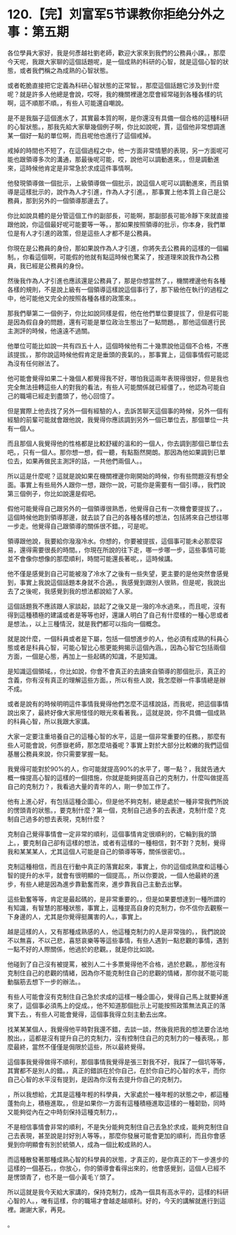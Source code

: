 # 120.【完】刘富军5节课教你拒绝分外之事：第五期

各位學員大家好，我是何彥越社劉老師，歡迎大家來到我們的公務員小課。，那麼今天呢，我跟大家聊的這個話題呢，是一個成熟的科研的心智，就是這個心智的狀態，或者我們稱之為成熟的心智狀態。

或者乾脆直接把它定義為科研心智狀態的正常智。，那麼這個話題它涉及到什麼呢？就是許多人他總是會說，哎呀，我的機關裡邊怎麼會經常碰到各種各樣的坑啊，這不順那不順。，有些人可能還自嘲說。

是不是我腦子這個進水了，其實最本質的啊，是你還沒有具備一個合格的這種科研的心智狀態。，那我先給大家舉幾個例子啊，你比如說呢，賈，這個他非常想調進某一個好一點的單位啊，而且呢他也進行了這個戒掉。

戒掉的時間也不短了，在這個過程之中，他一方面非常情懇的表現，另一方面呢可能也跟領導多次的溝通，那最後呢可能，哎，說他可以調動進來。，但是調動進來，這時候他肯定是非常急於求成這件事情啊。

他發現領導做一個批示，上級領導做一個批示，說這個人呢可以調動進來，而且領導是這樣批示的，說作為人才引進，作為人才引進。，那事實上他本質上自己是公務員，那到另外的一個領導那邊去了。

你比如說具體的是分管這個工作的副部長，可能啊，那副部長可能冷靜下來就直接跟他說，你這個最好呢可能要等一等。，那如果按照領導的批示，你本身，我們單位是有人才引進的政策，但是這些人才都不是公務員。

你現在是公務員的身份，那如果說作為人才引進，你將失去公務員的這樣的一個編制。，你看這個啊，可能假的他就有點這時候也驚呆了，按道理來說我作為公務員，我已經是公務員的身份。

然後我作為人才引進也應該還是公務員了，那是你想當然了。，機關裡邊他有各種各樣的規則，不是說上級有一個領導這樣說這個事行了，那下級他在執行的過程之中，他可能他又完全的按照各種各樣的政策來。。

那我們舉第二一個例子，你比如說同樣是假，他在他們單位要提拔了，但是假可能是因為假自身的問題，還有可能是單位政治生態出了一點問題。，那他這個進行民主測評的時候，他遠遠不過關。

他單位可能比如說一共有四五十人，這個時候他有二十幾票說他這個不合格，不應該提拔。，那你說這時候他假肯定是垂頭的喪氣的。，那事實上，這個事情假可能認為沒有任何辦法了。

他可能會覺得如果二十幾個人都覺得我不好，哪怕我這兩年表現得很好，但是我也完全無法扭轉這些人的對我的看法，有些人可能關係就已經僵了。，他認為可能自己的職場已經走到盡頭了，他心回憶了。

但是實際上他去找了另外一個有經驗的人，去訴苦聊天這個事的時候，另外一個有經驗的前輩可能就會跟他說，我覺得你應該調到另外一個已單位去，那個單位一共有一個人。

而且那個人我覺得他的性格都是比較舒緩的溫和的一個人，你去調到那個已單位去吧。，只有一個人。那你想一想，假一聽，有點豁然開朗。那因為他如果調到已單位去，如果再做民主測評的話，一共他們兩個人。。

所以這是什麼呢？這就是說如果在機關裡邊你剛開始的時候，你有些問題沒有想全面。事實上有些局外人跟你一想，跟你一說，可能你是需要有一個引導。，我們說第三個例子，你比如說還是假吧。

假他可能覺得自己跟另外的一個領導很熟悉，他覺得自己有一次機會要提拔了。，這個時候他跑到領導那邊，就去談了自己的各種各樣的想法，包括將來自己想往哪一步走。他覺得自己跟領導的關係很不錯。，可是呢。

領導跟他說，我要給你潑潑冷水。你想的，你要被提拔，這個事可能未必那麼容易，還得需要很長的時間。，你現在所說的往下走，哪一步哪一步，這些事情可能並不會像你想像的那麼順利，時間可能還長著呢。，這時候講。

他不僅是感覺到自己可能被潑了冷水了之後有一些失望，更主要的是他突然會感覺到，事實上我說這個話題本身就不合適。，我感覺到跟別人很熟，但是呢，我說出去了之後呢，我感覺到我的想法都說給了人家。

這個話題我不應該跟人家談起，談起了之後又是一潑的冷水過來。，而且呢，沒有得到這種積極的建議或者是等等也好，還讓人明白了自己有什麼樣的一種心思或者是想法。，以上三種情況，就是我們都可以指向一個概念。

就是說什麼，一個科員或者是下屬，包括一個想進步的人，他必須有成熟的科員心態或者是科員心智，可能心智比心態更能夠揭示這個內涵。，因為心智它包括兩個方面，一個是心態，再加上一些起碼的知識，不是知識。

是知識這個領域。，你比如說，你會不會真正的去讀來自領導的那個批示，真正的含義，你有沒有真正的理解這些方面。，所以有些人說，我怎麼辦一件事情總是辦不成。

或者是說有的時候明明這件事情我覺得他們怎麼不這樣說話，而我呢，把這個事情說出來了，最終好像大家用怪怪的眼光來看著我。，這就是說，你不具備一個成熟的科員心智，所以我跟大家講。

大家一定要注重培養自己的這種心智的水平，這是一個非常重要的任務。，那麼有些人可能會說，何彥嶽老師，那怎麼培養呢？事實上對於大部分比較嫩的我們這個基層公務員來說，你只需要掌握一點。

我覺得可能對於90%的人，你可能就提高90%的水平了，哪一點？，我就告通大概一條提高心智的這樣的一個措施，你就是能夠提高自己的克制力，什麼叫做提高自己的克制力？，我看過大量的青年的人，剛一參加工作了。

他有上進心好，有包括這種企圖心，但是他不夠克制，總是處於一種非常我們所說的愣頭青的狀態。，要克制什麼？第一個，克制自己過多的去表達，克制什麼？克制自己過多的想去表現，克制什麼？

克制自己覺得事情會一定非常的順利，這個事情肯定很順利的，它輪到我的頭上。，要克制自己卻有這樣的想法，或者有這樣的一種相信，對不對？克制，覺得我和某某某人，尤其這個人可能是自己的領導等等，關係很密切。。

克制這種相信，而且在行動中真正的落實起來，事實上，你的這個成熟度和這種心智的提升的水平，就會有很明顯的一個提高。，所以你要說，一個人他最終的進步，有些人總是因為進步靠勤奮而來，進步靠我自己主動去出擊。

這些勤奮等等，肯定是最起碼的，是非常重要的。，但是如果要想達到一種所謂的有知識，有智慧的那種狀態，事實上，這種提高自身的克制力，你不信你去觀察一下身邊的人，尤其是你覺得挺厲害的人。，事實上。

越是這樣的人，又有那種成熟感的人，他這種克制力的人是非常強的。，我們說說不以無喜，不以己悲，喜怒哀樂等等這些事情，有些人遇到一點悲觀的事情，遇到一點不好的人際關係，他過於的悲觀。，就是你比如說。

他碰到了自己沒有被提罵，被別人二十多票覺得他不合格，過於悲觀。，那他沒有克制住自己的悲觀的情緒，因為你不能克制住自己的悲觀的情緒，那你就不能可能動腦筋去想下一步的辦法。。

有些人可能會沒有克制住自己急於求成的這樣一種企圖心，覺得自己馬上就要掉進來了，這個事必須馬上的促成。，他不知道那個批示上可能按照政策無法真正的落實下去。，有些人可能會覺得，這個事我得立刻主動去出席。

找某某某個人，我覺得他平時對我還不錯，去談一談，然後我把我的想法要合法地脫出。，這都是沒有提升自己的克制力，沒有控制住自己的克制力的一種表現。，那麼最終，當然不僅僅是侷限於這些，所以最終覺得。

這個事我覺得做得不順利，那個事情我覺得是張三對我不好，我踩了一個坑等等，其實都不是別人的錯。，真正的錯誤在於你自己，在於你自己的心智的水平，而你自己心智的水平沒有提到，是因為你沒有去提升你自己的克制力。

，所以我想給，尤其是這種年輕的科學員，大家處於一種年輕的狀態之中，都這種蓬勃向上，積極進取。，但是如果你一方面有這種積極進取這樣的一種韌勁，同時又能夠從內在之中時刻保持這種克制力，。

不是相信事情會非常的順利，不是失分能夠克制住自己去急於求成，能夠克制住自己去表現，甚至說是討好別人等等。，那麼你發展可能會更加的順利，而且你會感覺到你明顯會有別於統領人，成為一個比較成熟的人。

而這種散發著那種成熟心智的科學員的狀態，才真正的，是你真正的下一步進步的這樣的一個基石。，你放心，你的領導會看得出來的，他會感覺到，這個人已經不是愣頭青了，也不是一個小黃毛丫頭了。

所以這就是我今天給大家講的，保持克制力，成為一個具有高水平的，這樣的科研心智的人。，唯有這樣，你的職場才會越走越順利。好的，今天的講解就進行到這裡。謝謝大家，再見。

。